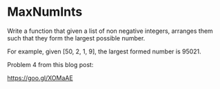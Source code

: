 # MaxNumInts
Write a function that given a list of non negative integers, arranges them such that they form the largest possible number.

For example, given [50, 2, 1, 9], the largest formed number is 95021.

Problem 4 from this blog post:

https://goo.gl/XOMaAE
